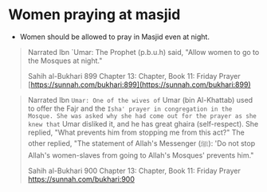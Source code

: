 # Women praying at masjid

* Women should be allowed to pray in Masjid even at night.

> Narrated Ibn \`Umar: The Prophet (p.b.u.h) said, "Allow women to go to the Mosques at night."
>
> Sahih al-Bukhari 899 Chapter 13: Chapter, Book 11: Friday Prayer [https://sunnah.com/bukhari:899](https://sunnah.com/bukhari:899)

> Narrated Ibn `Umar: One of the wives of` Umar (bin Al-Khattab) used to offer the Fajr and the `Isha' prayer in congregation in the Mosque. She was asked why she had come out for the prayer as she knew that` Umar disliked it, and he has great ghaira (self-respect). She replied, "What prevents him from stopping me from this act?" The other replied, "The statement of Allah's Messenger (ﷺ): 'Do not stop Allah's women-slaves from going to Allah's Mosques' prevents him."
>
> Sahih al-Bukhari 900 Chapter 13: Chapter, Book 11: Friday Prayer https://sunnah.com/bukhari:900
